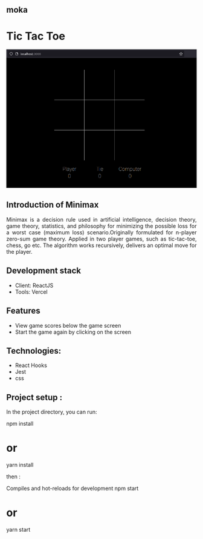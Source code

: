 ## moka

# Tic Tac Toe

<img width="800" src="https://raw.githubusercontent.com/Vlad1999/tic-tac-toe/main/game.png" width="800" height="auto" alt="Tic-tac-toe game screenshots">

## Introduction of Minimax

<p width="800" align="justify">Minimax is a decision rule used in artificial intelligence, decision theory, game theory, statistics, and philosophy for minimizing the possible loss for a worst case (maximum loss) scenario.Originally formulated for n-player zero-sum game theory. Applied in two player games, such as tic-tac-toe, chess, go etc. The algorithm works recursively, delivers an optimal move for the player. </p>

## Development stack

- Client: ReactJS
- Tools: Vercel

## Features

- View game scores below the game screen
- Start the game again by clicking on the screen

## Technologies:

- React Hooks
- Jest
- css

## Project setup : 

In the project directory, you can run:

npm install
# or
yarn install

then :

Compiles and hot-reloads for development
npm start
# or
yarn start
